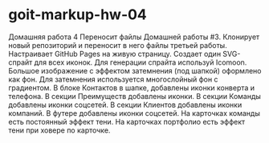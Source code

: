 # goit-markup-hw-04
Домашняя работа 4
Переносит файлы Домашней работы #3.
Клонирует новый репозиторий и переносит в него файлы третьей работы.
Настраивает GitHub Pages на живую страницу.
Создает один SVG-спрайт для всех иконок. Для генерации спрайта используй Icomoon.
Большое изображение с эффектом затемнения (под шапкой) оформлено как фон. Для затемнения используется многослойный фон с градиентом.
В блоке Контактов в шапке, добавлены иконки конверта и телефона.
В секции Преимуществ добавлены иконки.
В секции Команды добавлены иконки соцсетей.
В секции Клиентов добавлены иконки компаний.
В футере добавлены иконки соцсетей.
На карточках команды есть постоянный эффект тени.
На карточках портфолио есть эффект тени при ховере по карточке.
